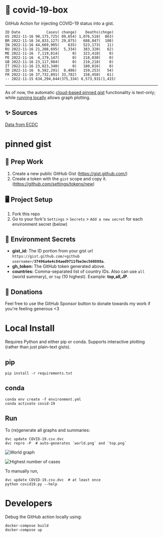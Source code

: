 # 🏥 covid-19-box

GitHub Action for injecting COVID-19 status into a gist.

```
ID Date            Cases( change)    Deaths(chnge)
US 2022-11-16 98,175,725( 89,654) 1,076,518(  863)
BR 2022-11-16 34,833,127( 29,875)   688,847(  108)
IN 2022-11-16 44,669,905(    635)   523,173(   11)
RU 2022-11-16 21,208,695(  5,334)   383,320(   62)
ME 2022-11-16  7,119,814(      0)   323,418(    0)
PE 2022-11-16  4,179,147(      0)   218,030(    0)
GB 2022-11-16 23,117,984(      0)   210,218(    0)
IT 2022-11-16 23,823,340(      0)   180,016(    0)
ID 2022-11-16  6,582,291(  8,486)   159,253(   54)
FR 2022-11-16 37,732,891( 33,782)   158,458(   61)
-- 2022-11-15 634,294,644(375,334) 6,573,931(1,415)
```

---

As of now, the automatic [cloud-based pinned gist](#pinned-gist) functionality is text-only;
while [running locally](#local-install) allows graph plotting.

## ✨ Sources

[Data from ECDC](https://www.ecdc.europa.eu/en/publications-data/download-todays-data-geographic-distribution-covid-19-cases-worldwide)

# pinned gist

## 🎒 Prep Work
1. Create a new public GitHub Gist (https://gist.github.com/)
1. Create a token with the `gist` scope and copy it. (https://github.com/settings/tokens/new)

## 🖥 Project Setup
1. Fork this repo
1. Go to your fork's `Settings` > `Secrets` > `Add a new secret` for each environment secret (below)

## 🤫 Environment Secrets
- **gist_id:** The ID portion from your gist url `https://gist.github.com/<github username>/`**`37496a4e4c84aed9711fbe3ec560888a`**.
- **gh_token:** The GitHub token generated above.
- **countries:** Comma-separated list of country IDs. Also can use `all` (world summary), or `top` (10 highest). Example: **top,all,JP**.

## 💸 Donations

Feel free to use the GitHub Sponsor button to donate towards my work if you're feeling generous <3

# Local Install

Requires Python and either pip or conda. Supports interactive plotting (rather than just plain-text gists).

## pip

```
pip install -r requirements.txt
```

## conda

```
conda env create -f environment.yml
conda activate covid-19
```

## Run

To (re)generate all graphs and summaries:

```
dvc update COVID-19.csv.dvc
dvc repro -P  # auto-generates `world.png` and `top.png`
```

![World graph](world.png)

![Highest number of cases](top.png)

To manually run,

```
dvc update COVID-19.csv.dvc  # at least once
python covid19.py --help
```

# Developers

Debug the GitHub action locally using:

```
docker-compose build
docker-compose up
```
